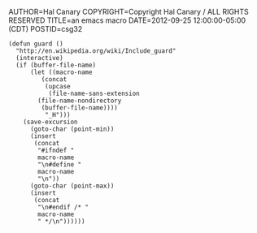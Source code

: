 AUTHOR=Hal Canary
COPYRIGHT=Copyright Hal Canary / ALL RIGHTS RESERVED
TITLE=an emacs macro
DATE=2012-09-25 12:00:00-05:00 (CDT)
POSTID=csg32

```Emacs Lisp
(defun guard ()
  "http://en.wikipedia.org/wiki/Include_guard"
  (interactive)
  (if (buffer-file-name)
      (let ((macro-name
	     (concat
	      (upcase
	       (file-name-sans-extension
		(file-name-nondirectory
		 (buffer-file-name))))
	      "_H")))
	(save-excursion
	  (goto-char (point-min))
	  (insert
	   (concat
	    "#ifndef "
	    macro-name
	    "\n#define "
	    macro-name
	    "\n"))
	  (goto-char (point-max))
	  (insert
	   (concat
	    "\n#endif /* "
	    macro-name
	    " */\n"))))))
```
